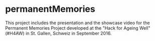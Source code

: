 # permanentMemories

This project includes the presentation and the showcase video for the Permanent Memories Project developed at the "Hack for Ageing Well" (#H4AW) in St. Gallen, Schweiz in September 2016.
